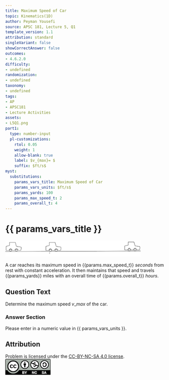 ```yaml
---
title: Maximum Speed of Car
topic: Kinematics(1D)
author: Peyman Yousefi
source: APSC 181, Lecture 5, Q1
template_version: 1.1
attribution: standard
singleVariant: false
showCorrectAnswer: false
outcomes:
- 4.6.2.0
difficulty:
- undefined
randomization:
- undefined
taxonomy:
- undefined
tags:
- AP
- APSC181
- Lecture Activities
assets:
- L5Q1.png
part1:
  type: number-input
  pl-customizations:
    rtol: 0.05
    weight: 1
    allow-blank: true
    label: $v_{max}= $
    suffix: $ft/s$
myst:
  substitutions:
    params_vars_title: Maximum Speed of Car
    params_vars_units: $ft/s$
    params_yards: 100
    params_max_speed_t: 2
    params_overall_t: 4
---
```

# {{ params_vars_title }}
<img src="L5Q1.png" width=85%>

A car reaches its maximum speed in {{params.max_speed_t}} $seconds$ from rest with constant acceleration.
It then maintains that speed and travels {{params_yards}} miles with an overall time of {{params.overall_t}} $hours$.

## Question Text

Determine the maximum speed $v\_{max}$ of the car.

### Answer Section

Please enter in a numeric value in {{ params_vars_units }}.

## Attribution

Problem is licensed under the [CC-BY-NC-SA 4.0 license](https://creativecommons.org/licenses/by-nc-sa/4.0/).<br> ![The Creative Commons 4.0 license requiring attribution-BY, non-commercial-NC, and share-alike-SA license.](https://raw.githubusercontent.com/firasm/bits/master/by-nc-sa.png)